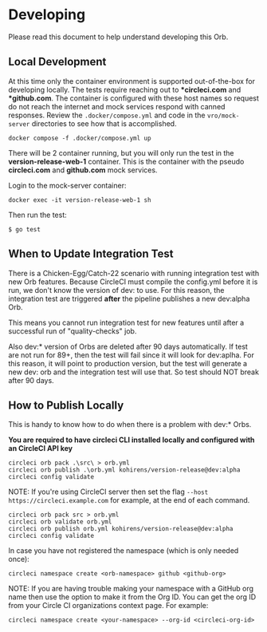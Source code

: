 # Developing

Please read this document to help understand developing this Orb.

## Local Development

At this time only the container environment is supported out-of-the-box for
developing locally. The tests require reaching out to __*circleci.com__ and
__*github.com__. The container is configured with these host names so request do
not reach the internet and mock services respond with canned responses. Review
the `.docker/compose.yml` and code in the `vro/mock-server` directories to see
how that is accomplished.

`docker compose -f .docker/compose.yml up`

There will be 2 container running, but you will only run the test in the
__version-release-web-1__ container. This is the container with the pseudo
__circleci.com__ and __github.com__ mock services.

Login to the mock-server container:

`docker exec -it version-release-web-1 sh`

Then run the test:
```shell
$ go test
```
## When to Update Integration Test

There is a Chicken-Egg/Catch-22 scenario with running integration test with new
Orb features. Because CircleCI must compile the config.yml before it is run, we
don't know the version of dev:<git-hash> to use. For this reason, the
integration test are triggered **after** the pipeline publishes a new dev:alpha
Orb.

This means you cannot run integration test for new features until
after a successful run of "quality-checks" job.

Also dev:* version of Orbs are deleted after 90 days automatically. If test
are not run for 89+, then the test will fail since it will look for dev:aplha.
For this reason, it will point to production version, but the test will generate
a new dev:<git-hash> orb and the integration test will use that. So test should
NOT break after 90 days.

## How to Publish Locally

This is handy to know how to do when there is a problem with dev:* Orbs.

__You are required to have circleci CLI installed locally  and configured
with an CircleCI API key__

```shell
circleci orb pack .\src\ > orb.yml
circleci orb publish .\orb.yml kohirens/version-release@dev:alpha
circleci config validate
```

NOTE: If you're using CircleCI server then set the flag
      `--host https://circleci.example.com` for example, at the end of each
      command.

```shell
circleci orb pack src > orb.yml
circleci orb validate orb.yml
circleci orb publish orb.yml kohirens/version-release@dev:alpha
circleci config validate
```

In case you have not registered the namespace (which is only needed once):

```shell
circleci namespace create <orb-namespace> github <github-org>
```

NOTE: If you are having trouble making your namespace with a GitHub org name
then use the option to make it from the Org ID. You can get the org ID from
your Circle CI organizations context page. For example:

```shell
circleci namespace create <your-namespace> --org-id <circleci-org-id>
```
